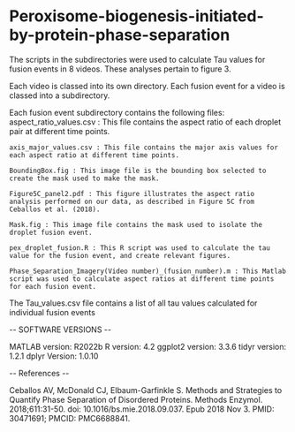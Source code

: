 # Peroxisome-biogenesis-initiated-by-protein-phase-separation


The scripts in the subdirectories were used to calculate Tau values for fusion events in 8 videos. These analyses pertain to figure 3.


 Each video is classed into its own directory. Each fusion event for a video is classed into a subdirectory.

 Each fusion event subdirectory contains the following files:
 	aspect_ratio_values.csv : This file contains the aspect ratio of each droplet pair at different time points.

	axis_major_values.csv : This file contains the major axis values for each aspect ratio at different time points.

	BoundingBox.fig : This image file is the bounding box selected to create the mask used to make the mask.

	Figure5C_panel2.pdf : This figure illustrates the aspect ratio analysis performed on our data, as described in Figure 5C from Ceballos et al. (2018).

	Mask.fig : This image file contains the mask used to isolate the droplet fusion event.

	pex_droplet_fusion.R : This R script was used to calculate the tau value for the fusion event, and create relevant figures.
	
	Phase_Separation_Imagery(Video number)_(fusion_number).m : This Matlab script was used to calculate aspect ratios at different time points for each fusion event.


 The Tau_values.csv file contains a list of all tau values calculated for individual fusion events


-- SOFTWARE VERSIONS --

MATLAB version: R2022b
R version: 4.2
ggplot2 version: 3.3.6
tidyr version: 1.2.1
dplyr Version: 1.0.10

-- References --

Ceballos AV, McDonald CJ, Elbaum-Garfinkle S. Methods and Strategies to Quantify Phase Separation of Disordered Proteins. Methods Enzymol. 2018;611:31-50. doi: 10.1016/bs.mie.2018.09.037. Epub 2018 Nov 3. PMID: 30471691; PMCID: PMC6688841.
